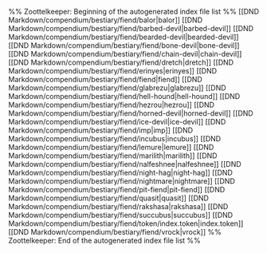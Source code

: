 %% Zoottelkeeper: Beginning of the autogenerated index file list  %%
 [[DND Markdown/compendium/bestiary/fiend/balor|balor]]
 [[DND Markdown/compendium/bestiary/fiend/barbed-devil|barbed-devil]]
 [[DND Markdown/compendium/bestiary/fiend/bearded-devil|bearded-devil]]
 [[DND Markdown/compendium/bestiary/fiend/bone-devil|bone-devil]]
 [[DND Markdown/compendium/bestiary/fiend/chain-devil|chain-devil]]
 [[DND Markdown/compendium/bestiary/fiend/dretch|dretch]]
 [[DND Markdown/compendium/bestiary/fiend/erinyes|erinyes]]
 [[DND Markdown/compendium/bestiary/fiend/fiend|fiend]]
 [[DND Markdown/compendium/bestiary/fiend/glabrezu|glabrezu]]
 [[DND Markdown/compendium/bestiary/fiend/hell-hound|hell-hound]]
 [[DND Markdown/compendium/bestiary/fiend/hezrou|hezrou]]
 [[DND Markdown/compendium/bestiary/fiend/horned-devil|horned-devil]]
 [[DND Markdown/compendium/bestiary/fiend/ice-devil|ice-devil]]
 [[DND Markdown/compendium/bestiary/fiend/imp|imp]]
 [[DND Markdown/compendium/bestiary/fiend/incubus|incubus]]
 [[DND Markdown/compendium/bestiary/fiend/lemure|lemure]]
 [[DND Markdown/compendium/bestiary/fiend/marilith|marilith]]
 [[DND Markdown/compendium/bestiary/fiend/nalfeshnee|nalfeshnee]]
 [[DND Markdown/compendium/bestiary/fiend/night-hag|night-hag]]
 [[DND Markdown/compendium/bestiary/fiend/nightmare|nightmare]]
 [[DND Markdown/compendium/bestiary/fiend/pit-fiend|pit-fiend]]
 [[DND Markdown/compendium/bestiary/fiend/quasit|quasit]]
 [[DND Markdown/compendium/bestiary/fiend/rakshasa|rakshasa]]
 [[DND Markdown/compendium/bestiary/fiend/succubus|succubus]]
 [[DND Markdown/compendium/bestiary/fiend/token/index.token|index.token]]
 [[DND Markdown/compendium/bestiary/fiend/vrock|vrock]]
%% Zoottelkeeper: End of the autogenerated index file list  %%
